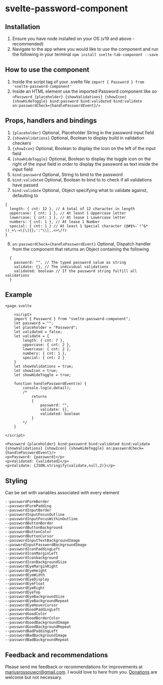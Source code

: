 # svelte-password-component

## Installation

1. Ensure you have node installed on your OS (v19 and above - recommended)
2. Navigate to the app where you would like to use the component and run the following in your terminal
```npm install svelte-tab-component --save```

## How to use the component

1. Inside the script tag of your .svelte file ```import { Password } from 'svelte-password-component'```
2. Inside an HTML element use the imported Password component like so
```<Password {placeholder} {showValidations} {showIcon} {showHideToggle} bind:password bind:validated bind:validate  on:passwordCheck={handlePasswordEvent}/> ```

## Props, handlers and bindings
1. ```{placeholder}``` Optional, Placeholder String in the password input field
2. ```{showValidations}``` Optional, Boolean to display build in validation checkers
3. ```{showIcon}``` Optional, Boolean to display the icon on the left of the input field
4. ```{showHideToggle}``` Optional, Boolean to display the toggle icon on the right of the input field in order to display the password as text inside the input field
5. ```bind:password``` Optional, String to bind to the password
6. ```bind:validated``` Optional, Boolean to bind to to check if all validations have passed
7. ```bind:validate``` Optional, Object specifying what to validate against, defaulting to
```
{
  length: { cnt: 12 }, // A total of 12 character in length
  uppercase: { cnt: 1 }, // At least 1 Uppercase letter
  lowercase: { cnt: 1 }, // At lease 1 Lowercase letter
  numbers: { cnt: 1 }, // At lease 1 Number
  special: { cnt: 1 } // At least 1 Special character (@#$%~`!^&*()_+\-=\[\]{};':"\\|,.<>\/?)
}
```
8. ```on:passwordCheck={handlePasswordEvent}``` Optional, Dispatch handler from the component that returns an Object containing the following
```
  {
    password: "", // The typed password value as string
    validate: {}, // The individual validations
    validated: boolean // If the password string fulfill all validations
  }
```

## Example
```+page.svelte```
``` 
    <script>
    import { Password } from "svelte-password-component";
    let password = "";
    let placeholder = "Password";
    let validated = false;
    let validate = {
        length: { cnt: 7 },
        uppercase: { cnt: 2 },
        lowercase: { cnt: 2 },
        numbers: { cnt: 1 },
        special: { cnt: 2 }
    }
    let showValidations = true;
    let showIcon = true;
    let showHideToggle = true;

    function handlePasswordEvent(e) {
        console.log(e.detail);
        /*
            returns
            {
                password: "",
                validate: {},
                validated: boolean
            }
        */
    }

</script>

<Password {placeholder} bind:password bind:validated bind:validate {showValidations} {showIcon} {showHideToggle} on:passwordCheck={handlePasswordEvent}/>
<p>Password: {password}</p>
<p>Validated: {validated}</p>
<p>Validate: {JSON.stringify(validate,null,2)}</p>

```


## Styling
Can be set with variables associated with every element
```
--passwordFormBorder
--passwordFormPadding
--passwordInputBorder
--passwordInputFocusOutline
--passwordInputFocusWithinOutline
--passwordButtonBorder
--passwordButtonBackground
--passwordButtonColor
--passwordButtonCursor
--passwordInputTextBackgroundImage
--paswordInputPasswordBackgroundImage
--passwordIconPaddingLeft
--passwordIconMarginLeft
--passwordIconbackground
--passwordIconBackgroundSize
--passwordEyeMarginRight
--passwordEyeHeight
--passwordEyeWidth
--passwordEyeDisplay
--passwordEyeFloat
--passwordEyeRight
--passwordEyeTop
--passwordEyeBackgroundSize
--passwordEyeBackgroundRepeat
--passwordEyeHoverCursor
--passwordGoodPaddingLeft
--passwordGoodColor
--passwordGoodBorderColor
--passwordGoodBackgroundImage
--passwordGoodBackgroundRepeat
--passwordBadPaddingLeft
--passwordBadBackgroundImage
--passwordBadBackgroundRepeat
```

## Feedback and recommendations
Please send me feedback or recommendations for improvements at mariusrossouwcr@gmail.com. I would love to here from you. [Donations](https://www.paypal.com/paypalme/MariusFRossouw) are welcome but not necessary.


